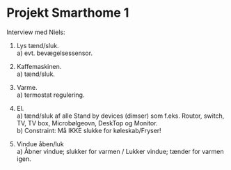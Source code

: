# Projekt Smarthome 1

Interview med Niels:

1. Lys tænd/sluk.  
a) evt. bevægelsessensor.

2. Kaffemaskinen.  
a) tænd/sluk.

3. Varme.  
a) termostat regulering.

4. El.  
a) tænd/sluk af alle Stand by devices (dimser) som f.eks. Routor, switch, TV, TV box, Microbølgeovn, DeskTop og Monitor.   
b) Constraint: Må IKKE slukke for køleskab/Fryser!

5. Vindue åben/luk   
a) Åbner vindue; slukker for varmen / Lukker vindue; tænder for varmen igen.
